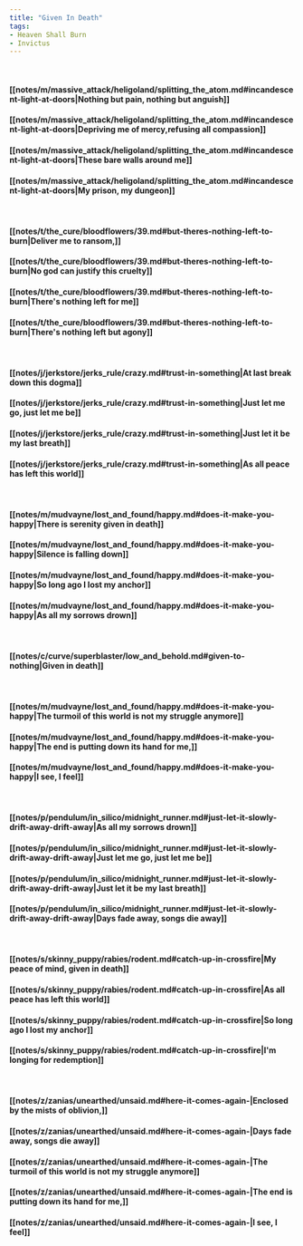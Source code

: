 ```yaml
---
title: "Given In Death"
tags:
- Heaven Shall Burn
- Invictus
---
```

&nbsp;
#### [[notes/m/massive_attack/heligoland/splitting_the_atom.md#incandescent-light-at-doors|Nothing but pain, nothing but anguish]]
#### [[notes/m/massive_attack/heligoland/splitting_the_atom.md#incandescent-light-at-doors|Depriving me of mercy,refusing all compassion]]
#### [[notes/m/massive_attack/heligoland/splitting_the_atom.md#incandescent-light-at-doors|These bare walls around me]]
#### [[notes/m/massive_attack/heligoland/splitting_the_atom.md#incandescent-light-at-doors|My prison, my dungeon]]
&nbsp;
#### [[notes/t/the_cure/bloodflowers/39.md#but-theres-nothing-left-to-burn|Deliver me to ransom,]]
#### [[notes/t/the_cure/bloodflowers/39.md#but-theres-nothing-left-to-burn|No god can justify this cruelty]]
#### [[notes/t/the_cure/bloodflowers/39.md#but-theres-nothing-left-to-burn|There's nothing left for me]]
#### [[notes/t/the_cure/bloodflowers/39.md#but-theres-nothing-left-to-burn|There's nothing left but agony]]
&nbsp;
#### [[notes/j/jerkstore/jerks_rule/crazy.md#trust-in-something|At last break down this dogma]]
#### [[notes/j/jerkstore/jerks_rule/crazy.md#trust-in-something|Just let me go, just let me be]]
#### [[notes/j/jerkstore/jerks_rule/crazy.md#trust-in-something|Just let it be my last breath]]
#### [[notes/j/jerkstore/jerks_rule/crazy.md#trust-in-something|As all peace has left this world]]
&nbsp;
#### [[notes/m/mudvayne/lost_and_found/happy.md#does-it-make-you-happy|There is serenity given in death]]
#### [[notes/m/mudvayne/lost_and_found/happy.md#does-it-make-you-happy|Silence is falling down]]
#### [[notes/m/mudvayne/lost_and_found/happy.md#does-it-make-you-happy|So long ago I lost my anchor]]
#### [[notes/m/mudvayne/lost_and_found/happy.md#does-it-make-you-happy|As all my sorrows drown]]
&nbsp;
#### [[notes/c/curve/superblaster/low_and_behold.md#given-to-nothing|Given in death]]
&nbsp;
#### [[notes/m/mudvayne/lost_and_found/happy.md#does-it-make-you-happy|The turmoil of this world is not my struggle anymore]]
#### [[notes/m/mudvayne/lost_and_found/happy.md#does-it-make-you-happy|The end is putting down its hand for me,]]
#### [[notes/m/mudvayne/lost_and_found/happy.md#does-it-make-you-happy|I see, I feel]]
&nbsp;
#### [[notes/p/pendulum/in_silico/midnight_runner.md#just-let-it-slowly-drift-away-drift-away|As all my sorrows drown]]
#### [[notes/p/pendulum/in_silico/midnight_runner.md#just-let-it-slowly-drift-away-drift-away|Just let me go, just let me be]]
#### [[notes/p/pendulum/in_silico/midnight_runner.md#just-let-it-slowly-drift-away-drift-away|Just let it be my last breath]]
#### [[notes/p/pendulum/in_silico/midnight_runner.md#just-let-it-slowly-drift-away-drift-away|Days fade away, songs die away]]
&nbsp;
#### [[notes/s/skinny_puppy/rabies/rodent.md#catch-up-in-crossfire|My peace of mind, given in death]]
#### [[notes/s/skinny_puppy/rabies/rodent.md#catch-up-in-crossfire|As all peace has left this world]]
#### [[notes/s/skinny_puppy/rabies/rodent.md#catch-up-in-crossfire|So long ago I lost my anchor]]
#### [[notes/s/skinny_puppy/rabies/rodent.md#catch-up-in-crossfire|I'm longing for redemption]]
&nbsp;
#### [[notes/z/zanias/unearthed/unsaid.md#here-it-comes-again-|Enclosed by the mists of oblivion,]]
#### [[notes/z/zanias/unearthed/unsaid.md#here-it-comes-again-|Days fade away, songs die away]]
#### [[notes/z/zanias/unearthed/unsaid.md#here-it-comes-again-|The turmoil of this world is not my struggle anymore]]
#### [[notes/z/zanias/unearthed/unsaid.md#here-it-comes-again-|The end is putting down its hand for me,]]
#### [[notes/z/zanias/unearthed/unsaid.md#here-it-comes-again-|I see, I feel]]
